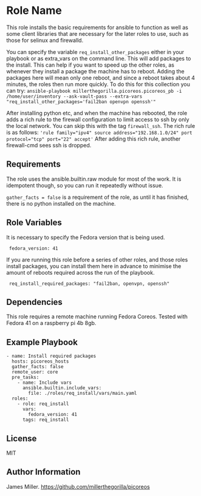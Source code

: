 Role Name
=========

This role installs the basic requirements for ansible to function as well as some client libraries that are necessary for the later roles to use, such as those for selinux and firewalld.

You can specify the variable `req_install_other_packages` either in your playbook or as extra_vars on the command line.  This will add packages to the install.  This can help if you
want to speed up the other roles, as whenever they install a package the machine has to reboot.
Adding the packages here will mean only one reboot, and since a reboot takes about 4 minutes, the
roles then run more quickly.  To do this for this collection you can try:
`ansible-playbook millerthegorilla.picoreos.picoreos_pb -i /home/user/inventory --ask-vault-pass --extra-vars "req_install_other_packages='fail2ban openvpn openssh'"`

After installing python etc, and when the machine has rebooted, the role adds a rich rule to the firewall configuration to limit access to ssh by only the local network.
You can skip this with the tag `firewall_ssh`.
The rich rule is as follows:
`'rule family="ipv4" source address="192.168.1.0/24" port protocol="tcp" port="22" accept'`
After adding this rich rule, another firewall-cmd sees ssh is dropped.

Requirements
------------

The role uses the ansible.builtin.raw module for most of the work.  It is idempotent though, so you can run it repeatedly without issue.

`gather_facts = false` is a requirement of the role, as until it has finished, there is no python installed on the machine.

Role Variables
--------------

It is necessary to specify the Fedora version that is being used.
```
 fedora_version: 41
```
If you are running this role before a series of other roles, and those roles install packages, you can
install them here in advance to minimise the amount of reboots required across the run of the playbook.
```
 req_install_required_packages: "fail2ban, openvpn, openssh"
```

Dependencies
------------

This role requires a remote machine running Fedora Coreos.  Tested with Fedora 41 on a raspberry pi 4b 8gb.

Example Playbook
----------------
```
- name: Install required packages
  hosts: picoreos_hosts
  gather_facts: false
  remote_user: core
  pre_tasks:
    - name: Include vars
      ansible.builtin.include_vars:
        file: ./roles/req_install/vars/main.yaml
  roles:
    - role: req_install
      vars:
        fedora_version: 41
      tags: req_install
```
License
-------

MIT

Author Information
------------------

James Miller.  https://github.com/millerthegorilla/picoreos
